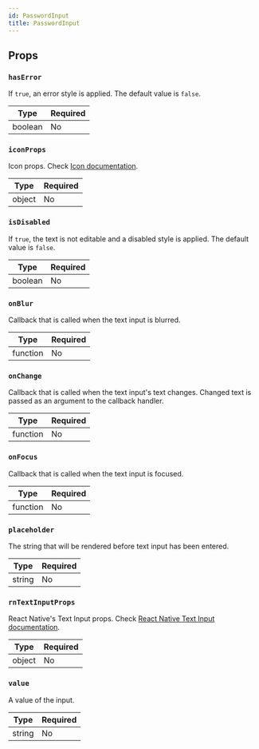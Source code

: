 ```yaml
---
id: PasswordInput
title: PasswordInput
---
```


## Props

### `hasError`

If `true`, an error style is applied. The default value is `false`.

| Type    | Required |
| --------| -------- |
| boolean | No       |

### `iconProps`

Icon props. Check [Icon documentation](Icon.md#props).

| Type   | Required |
| -------| -------- |
| object | No       |

### `isDisabled`

If `true`, the text is not editable and a disabled style is applied. The default value is `false`.

| Type    | Required |
| --------| -------- |
| boolean | No       |

### `onBlur`

Callback that is called when the text input is blurred.

| Type     | Required |
| ---------| -------- |
| function | No       |

### `onChange`

Callback that is called when the text input's text changes. Changed text is passed as an argument to the callback handler.

| Type     | Required |
| ---------| -------- |
| function | No       |

### `onFocus`

Callback that is called when the text input is focused.

| Type     | Required |
| ---------| -------- |
| function | No       |

### `placeholder`

The string that will be rendered before text input has been entered.

| Type   | Required |
| -------| -------- |
| string | No       |

### `rnTextInputProps`

React Native's Text Input props. Check [React Native Text Input documentation](https://reactnative.dev/docs/textinput#props).

| Type   | Required |
| -------| -------- |
| object | No       |

### `value`

A value of the input.

| Type   | Required |
| -------| -------- |
| string | No       |

